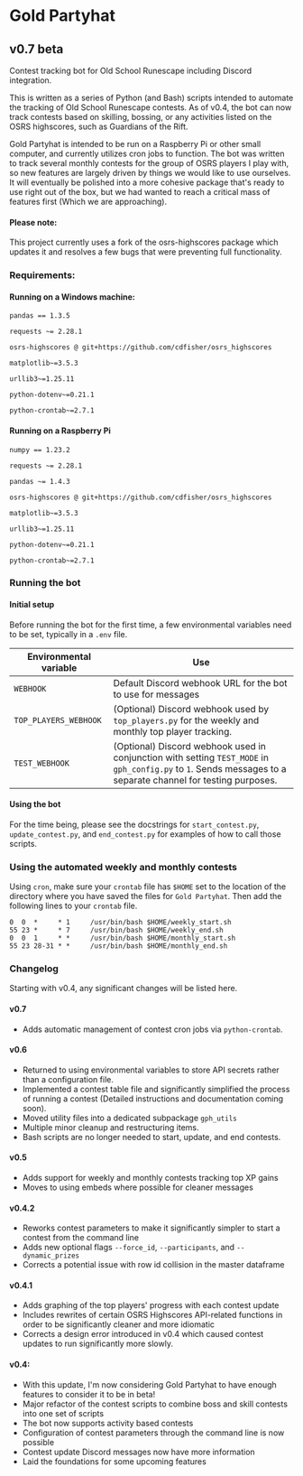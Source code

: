 # Gold Partyhat
## v0.7 beta
Contest tracking bot for Old School Runescape including Discord integration. 

This is written as a series of Python (and Bash) scripts intended to automate the tracking of Old 
School Runescape contests. As of v0.4, the bot can now track contests based on skilling, bossing,
or any activities listed on the OSRS highscores, such as Guardians of the Rift.

Gold Partyhat is intended to be run on a Raspberry Pi or other small computer, and currently
utilizes cron jobs to function. The bot was written to track several monthly contests for the group
of OSRS players I play with, so new features are largely driven by things we would like to use
ourselves. It will eventually be polished into a more cohesive package that's ready to
use right out of the box, but we had wanted to reach a critical mass of features first (Which we are
approaching).

#### Please note:
This project currently uses a fork of the osrs-highscores package which updates
it and resolves a few bugs that were preventing full functionality.
### Requirements:
#### Running on a Windows machine:
`pandas == 1.3.5`

`requests ~= 2.28.1`

`osrs-highscores @ git+https://github.com/cdfisher/osrs_highscores`

`matplotlib~=3.5.3`

`urllib3~=1.25.11`

`python-dotenv~=0.21.1`

`python-crontab~=2.7.1`
#### Running on a Raspberry Pi
`numpy == 1.23.2`

`requests ~= 2.28.1`

`pandas ~= 1.4.3`

`osrs-highscores @ git+https://github.com/cdfisher/osrs_highscores`

`matplotlib~=3.5.3`

`urllib3~=1.25.11`

`python-dotenv~=0.21.1`

`python-crontab~=2.7.1`
### Running the bot

#### Initial setup
Before running the bot for the first time, a few environmental variables need to be set, typically in a `.env` file.


| **Environmental variable** | **Use**                                                                                                                                                       |
|----------------------------|---------------------------------------------------------------------------------------------------------------------------------------------------------------|
| `WEBHOOK`                  | Default Discord webhook URL for the bot to use for messages                                                                                                   |
| `TOP_PLAYERS_WEBHOOK`      | (Optional) Discord webhook used by `top_players.py` for the weekly and monthly top player tracking.                                                           |
| `TEST_WEBHOOK`             | (Optional) Discord webhook used in conjunction with setting `TEST_MODE` in `gph_config.py` to `1`. Sends messages to a separate channel for testing purposes. |


#### Using the bot

For the time being, please see the docstrings for `start_contest.py`, 
`update_contest.py`, and `end_contest.py` for examples of how to call those
scripts.

### Using the automated weekly and monthly contests
Using `cron`, make sure your `crontab` file has `$HOME` set to the location of the directory
where you have saved the files for `Gold Partyhat`. Then add the following lines to your `crontab` file.
```
0  0  *     * 1     /usr/bin/bash $HOME/weekly_start.sh
55 23 *     * 7     /usr/bin/bash $HOME/weekly_end.sh
0  0  1     * *     /usr/bin/bash $HOME/monthly_start.sh
55 23 28-31 * *     /usr/bin/bash $HOME/monthly_end.sh
```

### Changelog
Starting with v0.4, any significant changes will be listed here.

#### v0.7
- Adds automatic management of contest cron jobs via `python-crontab`.

#### v0.6

- Returned to using environmental variables to store API secrets rather than a configuration file.
- Implemented a contest table file and significantly simplified the process of
running a contest (Detailed instructions and documentation coming soon).
- Moved utility files into a dedicated subpackage `gph_utils`
- Multiple minor cleanup and restructuring items.
- Bash scripts are no longer needed to start, update, and end contests.

#### v0.5

- Adds support for weekly and monthly contests tracking top XP gains
- Moves to using embeds where possible for cleaner messages

#### v0.4.2

- Reworks contest parameters to make it significantly simpler to start a contest from the command line
- Adds new optional flags `--force_id`, `--participants`, and `--dynamic_prizes`
- Corrects a potential issue with row id collision in the master dataframe

#### v0.4.1

- Adds graphing of the top players' progress with each contest update
- Includes rewrites of certain OSRS Highscores API-related functions
in order to be significantly cleaner and more idiomatic
- Corrects a design error introduced in v0.4 which caused contest updates to 
run significantly more slowly.

#### v0.4:

- With this update, I'm now considering Gold Partyhat to have enough features to consider it to be in beta!
- Major refactor of the contest scripts to combine boss and skill contests into one set of scripts
- The bot now supports activity based contests
- Configuration of contest parameters through the command line is now possible
- Contest update Discord messages now have more information
- Laid the foundations for some upcoming features
